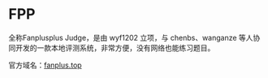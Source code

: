 # FPP

全称Fanplusplus Judge，是由 wyf1202 立项，与 chenbs、wanganze 等人协同开发的一款本地评测系统，非常方便，没有网络也能练习题目。

官方域名：[fanplus.top](https://fanplus.top)
